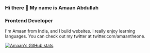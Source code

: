 ### Hi there 👋 My name is Amaan Abdullah

### Frontend Developer
I'm Amaan from India, and I build websites. I really enjoy learning languages. You can check out my twitter at twitter.com/amaantheone.

[![Amaan's GitHub stats](https://github-readme-stats.vercel.app/api?username=amaantheone)](https://github.com/amaantheone/github-readme-stats)

